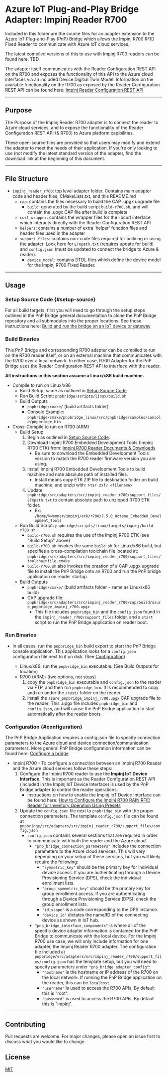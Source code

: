 # **Azure IoT Plug-and-Play Bridge Adapter: Impinj Reader R700**

Included in this folder are the source files for an adapter extension to the Azure IoT Plug-and-Play (PnP) Bridge which allows the Impinj R700 RFID Fixed Reader to communicate with Azure IoT cloud services. 

The latest compiled versions of this to use with Impinj R700 readers can be found here: TBD

The adapter itself communicates with the Reader Configuration REST API on the R700 and exposes the functionality of this API to the Azure cloud interfaces via an included Device Digitial Twin Model.  Information on the available functionality on the R700 as exposed by the Reader Configuration REST API can be found here: [Impinj Reader Configuration REST API](https://platform.impinj.com/site/docs/reader_api/index.gsp)

---
## **Purpose**

The Purpose of the Impinj Reader R700 adapter is to connect the reader to Azure cloud services, and to expose the functionality of the Reader Configuration REST API (& R700) to  Azure platform capibilities.

These open-source files are provided so that users may modify and extend the adapter to meet the needs of their application.  If you're only looking to use (not modify the latest standard version of the adapter, find the download link at the beginning of this document.

---
## **File Structure**

- `impinj_reader_r700`: top level adapter folder.  Contains main adapter code and header files, CMakeLists.txt, and this README.md
  - `cap`: contains the files necessary to build the CAP .upgx upgrade file
    - `build`: generated by the build script `build-r700.sh`, and will contain the .upgx CAP file after build is complete
  - `curl_wrapper`: contains the wrapper files for the libcurl interface which interacts directly with the Reader Configuration REST API
  - `helpers`: contains a number of extra 'helper' function files and header files used in the adapter
  - `support_files`: contains non-code files required for building or using the adapter.  Look here for `ETKpath.txt` (requires update for build) and `config.json` (must be updated to connect the bridge to Azure & reader).
    - `device_model`: contains DTDL files which define the device model for the Impinj R700 Fixed Reader.
---
## **Usage**

### **Setup Source Code {#setup-source}**

For all build targets, first you will need to go through the setup steps outlined in the PnP Bridge general documentation to clone the PnP Bridge repository and all submodules into the proper locations.  See those instructions here: [Build and run the bridge on an IoT device or gateway](https://docs.microsoft.com/en-us/azure/iot-pnp/howto-build-deploy-extend-pnp-bridge#build-and-run-the-bridge-on-an-iot-device-or-gateway)

### **Build Binaries**

This PnP Bridge and corresponding R700 adapter can be compiled to run on the R700 reader itself, or on an external machine that communicates with the R700 over a local network.  In either case, R700 Adapter for the PnP Bridge uses the Reader Configuration REST API to interface with the reader.

**All instructions in this section assume a Linux/x86 build machine.**

- Compile to run on Linux/x86
  - Build Setup: same as outlined in [Setup Source Code](#setup-source) 
  - Run Build Script: `pnpbridge/scripts/linux/build.sh`
  - Build Outputs 
      - `pnpbridge/cmake/` (build artifacts folder)
      - Console Example: `pnpbridge/cmake/pnpbridge_linux/src/pnpbridge/samples/console/pnpbridge_bin`
- Cross-Compile to run on R700 (ARM)
  - Build Setup 
    1. Begin as outlined in [Setup Source Code](#setup-source).
    2. Download Impinj R700 Embedded Development Tools (Impinj R700 ETK) from: [Impinj R700 Reader Documents & Downloads](https://support.impinj.com/hc/en-us/articles/360011676720-Impinj-R700-Reader-Documents-Downloads)
        - Be sure to download the Embedded Development Tools version to match the R700 reader firmware version you are using.
    3. Install Impinj R700 Embedded Development Tools to build machine and note absolute path of installed files. 
       - Install means copy ETK ZIP file to destination folder on build machine, and unzip with: >`tar zxfv <filename>`
    4. Update `pnpbridge/src/adapters/src/impinj_reader_r700/support_files/ETKpath.txt` to contain absolute path to unzipped R700 ETK folder.
        - Ex: `/home/kwenner/impinj/etk/r700/7.5.0_Octane_Embedded_Development_Tools`
   - Run Build Script: `pnpbridge/scripts/linux/targets/impinj/build-r700.sh`
      - `build-r700.sh` requires the use of the Impinj R700 ETK (see "Build Setup" above)
      - `build-r700.sh` invokes the same `build.sh` for Linux/x86 build, but specifies a cross-compilation toolchain file located at: `pnpbridge/src/adapters/src/impinj_reader_r700/support_files/toolchainfile.cmake`
      - `build-r700.sh` also invokes the creation of a CAP .upgx upgrade file to install the PnP Bridge onto an R700 and run the PnP bridge application on reader startup.
    - Build Outputs
      - `pnpbridge/cmake/` (build artifacts folder - same as Linux/x86 build)
      - CAP upgrade file: `pnpbridge/src/adapters/src/impinj_reader_r700/cap/build/azure_pnpbridge_impinj_r700.upgx`
        - This file includes `pnpbridge_bin` and the `config.json` found in the `impinj_reader_r700/support_files` folder, and a `start` script to run the PnP Bridge application on reader boot.

### **Run Binaries**

- In all cases, run the `pnpbridge_bin` build export to start the PnP Bridge console application.  This application looks for a `config.json` configuration file next to it on disk.  (See [Configuration](#configuration))

  - Linux/x86: run the `pnpbridge_bin` executable.  (See Build Outputs for location)
  - R700 (ARM): (two options, not steps)
    1. copy the `pnpbridge_bin` executable and `config.json` to the reader via FTP, and then run `pnpbridge_bin`. It is recommended to copy and run under the `/cust/` folder on the reader. 
    2. install the `azure_pnpbridge_impinj_r700.upgx` CAP upgrade file to the reader.  This .upgx file includes `pnpbridge_bin` and `config.json`, and will cause the PnP Bridge application to start automatically after the reader boots.

### **Configuration {#configuration}**

The PnP Bridge Application requires a config.json file to specify connection parameters to the Azure cloud and device connection/communication parameters.  More general PnP Bridge configuration information can be found here: [Configure a bridge](https://docs.microsoft.com/en-us/azure/iot-pnp/howto-build-deploy-extend-pnp-bridge#configure-a-bridge)

- Impinj R700 - To configure a connection between an Impinj R700 Reader and the Azure cloud services follow these steps:
    1. Configure the Impinj R700 reader to use the **Impinj IoT Device Interface**.  This is important as the Reader Configuration REST API (included in the Impinj IoT Device Interface) is used by the PnP Bridge adapter to control the reader operations.  
       - Instructions on how to enable the Impinj IoT Device Interface can be found here: [How to Configure the Impinj R700 RAIN RFID Reader for Inventory Operation Using Presets](https://support.impinj.com/hc/en-us/articles/360017114459-How-to-configure-the-Impinj-R700-RAIN-RFID-reader-for-Inventory-operation-using-presets)
    2. Update the `config.json` file next to `pnpbridge_bin` with the proper connection parameters.  The template `config.json` file can be found at `pnpbridge/src/adapters/src/impinj_reader_r700/support_files/config.json`
       - `config.json` contains several sections that are required in order to communicate with both the reader and the Azure cloud.
         - `"pnp_bridge_connection_parameters"` includes the connection parameters to the Azure cloud services.  This will vary depending on your setup of these services, but you will likely require the following:
           - `"symmetric_key"` should be the primary key for individual device access.  If you are authenticating through a Device Provisioning Service (DPS), check the individual enrollment lists.
           - `"group_symmetric_key"` should be the primary key for group enrollment access.  If you are authenticating through a Device Provisioning Service (DPS), check the group enrollment lists.
           - `"id_scope"` is a code corresponding to the DPS instance.  
           - `"device_id"` dictates the name/ID of the connecting device as shown in IoT hub. 
         - `"pnp_bridge_interface_components"` is where all of the specific device adapter information is contained for the PnP Bridge to communicate with the local device.  For the Impinj R700 use case, we will only include information for one adapter, the Impinj Reader R700 adapter.  The configuration file included at `pnpbridge/src/adapters/src/impinj_reader_r700/support_files/config.json` has the template setup, but you will need to specify parameters under `"pnp_bridge_adapter_config"`:
           - `"hostname"` is the hostname or IP address of the R700 on the local network.  If running the PnP Bridge application on the reader, this can be `localhost`.
           - `"username"` is used to access the R700 APIs.  By default this is "root".
           - `"password"` is used to access the R700 APIs.  By default this is "impinj".

---
## **Contributing** 
Pull requests are welcome. For major changes, please open an issue first to discuss what you would like to change.

## **License**
[MIT](https://choosealicense.com/licenses/mit/)
